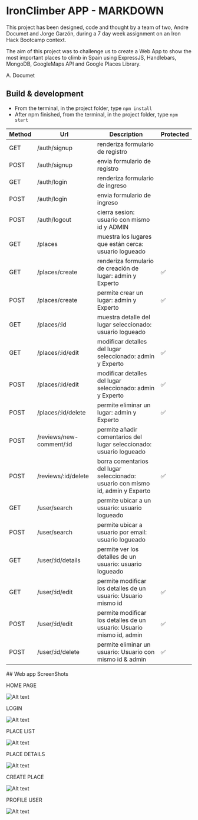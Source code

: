 # IronClimber APP - MARKDOWN

This project has been designed, code and thought by a team of two, Andre Documet and Jorge Garzón, during a 7 day week assignment on an Iron Hack Bootcamp context.

The aim of this project was to challenge us to create a Web App to show the most important places to climb in Spain using ExpressJS, Handlebars, MongoDB, GoogleMaps API and Google Places Library. 

A. Documet

## Build & development 

- From the terminal, in the project folder, type `npm install`
- After npm finished, from the terminal, in the project folder, type `npm start`

| Method | Url | Description | Protected |
| ----------- | ----------- | ----------- | ----------- |
| GET | /auth/signup | renderiza formulario de registro |  |
| POST | /auth/signup | envia formulario de registro |  |
| GET | /auth/login | renderiza formulario de ingreso |  |
| POST | /auth/login | envia formulario de ingreso |  |
| POST | /auth/logout | cierra sesion: usuario con mismo id y ADMIN |  	|
| GET | /places | muestra los lugares que están cerca: usuario logueado  |  |      
| GET | /places/create | renderiza formulario de creación de lugar: admin y Experto | ✅  | 
| POST | /places/create | permite crear un lugar: admin y Experto | ✅   |
| GET | /places/:id | muestra detalle del lugar seleccionado: usuario logueado |   |
| GET | /places/:id/edit | modificar detalles del lugar seleccionado: admin y Experto | 	✅ |
| POST | /places/:id/edit | modificar detalles del lugar seleccionado: admin y Experto | 	✅ |
| POST | /places/:id/delete | permite eliminar un lugar: admin y Experto | 	✅  |
| POST | /reviews/new-comment/:id | permite añadir comentarios del lugar seleccionado: usuario logueado |   |
| POST | /reviews/:id/delete | borra comentarios del lugar seleccionado: usuario con mismo id, admin y Experto | ✅   |
| GET | /user/search | permite ubicar a un usuario: usuario logueado |  |
| POST | /user/search | permite ubicar a usuario por email: usuario logueado |  |
| GET | /user/:id/details | permite ver los detalles de un usuario: usuario logueado |  |
| GET | /user/:id/edit | permite modificar los detalles de un usuario: Usuario mismo id | 	✅ |
| POST | /user/:id/edit | permite modificar los detalles de un usuario: Usuario mismo id, admin | 	✅ |
| POST | /user/:id/delete | permite eliminar un usuario: Usuario con mismo id & admin | ✅ |

## Web app ScreenShots

HOME PAGE

![Alt text](/images/screen_home_page.png)

LOGIN

![Alt text](/images/screen_login.png)

PLACE LIST

![Alt text](/images/screen_place_list.png)

PLACE DETAILS

![Alt text](/images/screen_place_details.png)

CREATE PLACE

![Alt text](/images/screen_create_place.png)

PROFILE USER

![Alt text](/images/screen_profile_user.png)